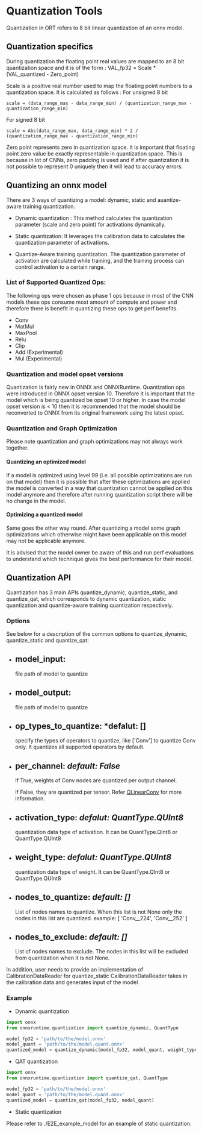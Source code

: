 # Quantization Tools

Quantization in ORT refers to 8 bit linear quantization of an onnx model.

## Quantization specifics
 During quantization the floating point real values are mapped to an 8 bit quantization space and it is of the form :
 VAL_fp32 = Scale * (VAL_quantized - Zero_point)

 Scale is a positive real number used to map the floating point numbers to a quantization space. It is calculated as follows :
 For unsigned 8 bit
 ```
 scale = (data_range_max - data_range_min) / (quantization_range_max - quantization_range_min)
 ```

 For signed 8 bit
 ```
 scale = Abs(data_range_max, data_range_min) * 2 / (quantization_range_max - quantization_range_min)
 ```

 Zero point represents zero in quantization space. It is important that floating point zero value be exactly representable in quantization space. This is because in lot of CNNs, zero padding is used and if after quantization it is not possible to represent 0 uniquely then it will lead to accuracy errors.

## Quantizing an onnx model
There are 3 ways of quantizing a model: dynamic, static and auantize-aware training quantization.

* Dynamic quantization : This method calculates the quantization parameter (scale and zero point) for activations dynamically.

* Static quantization: It leverages the calibration data to calculates the quantization parameter of activations.

* Quantize-Aware training quantization. The quantization parameter of activation are calculated while training, and the training process can control activation to a certain range.

### List of Supported Quantized Ops:
The following ops were chosen as phase 1 ops because in most of the CNN models these ops consume most amount of compute and power and therefore there is benefit in quantizing these ops to get perf benefits.
 * Conv
 * MatMul
 * MaxPool
 * Relu
 * Clip
 * Add (Experimental)
 * Mul (Experimental)

 ### Quantization and model opset versions
Quantization is fairly new in ONNX and ONNXRuntime. Quantization ops were introduced in ONNX opset version 10. Therefore it is important that the model which is being quantized be opset 10 or higher. In case the model opset version is < 10 then it is recommended that the model should be reconverted to ONNX from its original framework using the latest opset.

### Quantization and Graph Optimization
Please note quantization and graph optimizations may not always work together.

#### Quantizing an optimized model
If a model is optimized using level 99 (i.e. all possible optimizations are run on that model) then it is possible that after these optimizations are applied the model is converted in a way that quantization cannot be applied on this model anymore and therefore after running quantization script there will be no change in the model.

#### Optimizing a quantized model
Same goes the other way round. After quantizing a model some graph optimizations which otherwise might have been applicable on this model may not be applicable anymore.

It is advised that the model owner be aware of this and run perf evaluations to understand which technique gives the best performance for their model.

## Quantization API
Quantization has 3 main APIs quantize_dynamic, quantize_static, and quantize_qat, which corresponds to dynamic quantization, static quantization and quantize-aware training quantization respectively.

### Options

See below for a description of the common options to quantize_dynamic, quantize_static and quantize_qat:

- **model_input**:
  - 
    file path of model to quantize
- **model_output**:
  - 
    file path of model to quantize
- **op_types_to_quantize**: *defalut: []
  - 
    specify the types of operators to quantize, like ['Conv'] to quantize Conv only. It quantizes all supported operators by default.
- **per_channel**: *default: False*
  - 
    If True, weights of Conv nodes are quantized per output channel.
  
    If False, they are quantized per tensor. Refer [QLinearConv](https://github.com/onnx/onnx/blob/master/docs/Operators.md#qlinearconv) for more information.
- **activation_type**: *defalut: QuantType.QUInt8*
  - 
    quantization data type of activation. It can be QuantType.QInt8 or QuantType.QUInt8
- **weight_type**: *defalut: QuantType.QUInt8*
  - 
    quantization data type of weight. It can be QuantType.QInt8 or QuantType.QUInt8
- **nodes_to_quantize**: *default: []*
  - 
    List of nodes names to quantize. When this list is not None only the nodes in this list
    are quantized.
    example:
    [
        'Conv__224',
        'Conv__252'
    ]
- **nodes_to_exclude**: *default: []*
  - 
    List of nodes names to exclude. The nodes in this list will be excluded from quantization
    when it is not None.

In addition, user needs to provide an implementation of CalibrationDataReader for quantize_static CalibrationDataReader takes in the calibration data and generates input of the model

### Example
- Dynamic quantization
```python
import onnx
from onnxruntime.quantization import quantize_dynamic, QuantType

model_fp32 = 'path/to/the/model.onnx'
model_quant = 'path/to/the/model.quant.onnx'
quantized_model = quantize_dynamic(model_fp32, model_quant, weight_type=QuantType.QUInt8)
```

- QAT quantization
```python
import onnx
from onnxruntime.quantization import quantize_qat, QuantType

model_fp32 = 'path/to/the/model.onnx'
model_quant = 'path/to/the/model.quant.onnx'
quantized_model = quantize_qat(model_fp32, model_quant)
```

- Static quantization

Please refer to ./E2E_example_model for an example of static quantization.
